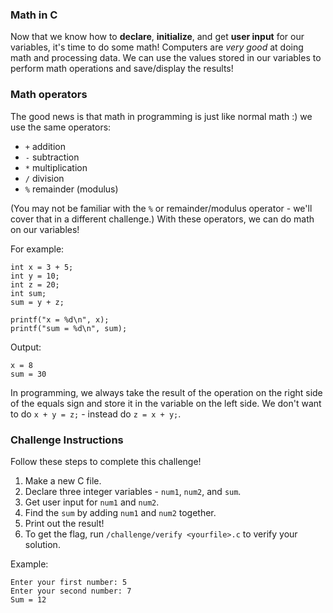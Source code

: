 ### Math in C
Now that we know how to __declare__, __initialize__, and get __user input__ for our variables, it's time to do some math!
Computers are _very good_ at doing math and processing data.
We can use the values stored in our variables to perform math operations and save/display the results!

### Math operators
The good news is that math in programming is just like normal math :) we use the same operators: 
- `+` addition
- `-` subtraction
- `*` multiplication
- `/` division
- `%` remainder (modulus)

(You may not be familiar with the `%` or remainder/modulus operator - we'll cover that in a different challenge.)
With these operators, we can do math on our variables!

For example:
```
int x = 3 + 5;
int y = 10;
int z = 20;
int sum;
sum = y + z;

printf("x = %d\n", x);
printf("sum = %d\n", sum);
```

Output:
```
x = 8
sum = 30
```

In programming, we always take the result of the operation on the right side of the equals sign and store it in the variable on the left side. We don't want to do `x + y = z;` - instead do `z = x + y;`.

### Challenge Instructions
Follow these steps to complete this challenge!

1. Make a new C file.
2. Declare three integer variables - `num1`, `num2`, and `sum`.
3. Get user input for `num1` and `num2`.
4. Find the `sum` by adding `num1` and `num2` together.
5. Print out the result!
6. To get the flag, run `/challenge/verify <yourfile>.c` to verify your solution.

Example:
```
Enter your first number: 5
Enter your second number: 7
Sum = 12
```

